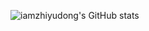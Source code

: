 <!--
### Hi there 👋
**iamzhiyudong/iamzhiyudong** is a ✨ _special_ ✨ repository because its `README.md` (this file) appears on your GitHub profile.

Here are some ideas to get you started:

- 🔭 I’m currently working on ...
- 🌱 I’m currently learning ...
- 👯 I’m looking to collaborate on ...
- 🤔 I’m looking for help with ...
- 💬 Ask me about ...
- 📫 How to reach me: ...
- 😄 Pronouns: ...
- ⚡ Fun fact: ...
-->
![iamzhiyudong's GitHub stats](https://github-readme-stats.vercel.app/api?time=231008&username=iamzhiyudong&show_icons=true&hide=prs&include_all_commits=true&line_height=24&bg_color=20,D8603D,7E4989&text_color=ffffff&title_color=ffffff&icon_color=ffffff&cache_seconds=14400)

<!--[![Top Langs](https://github-readme-stats.vercel.app/api/top-langs/?username=iamzhiyudong&layout=compact&bg_color=10,7E4989,D8603D&text_color=ffffff&title_color=ffffff&icon_color=ffffff&hide=Tcl,C,PHP)](https://github.com/anuraghazra/github-readme-stats)-->

